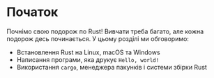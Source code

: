 # Початок

Почнімо свою подорож по Rust! Вивчати треба багато, але кожна подорож десь починається. У цьому розділі ми обговоримо:

* Встановлення Rust на Linux, macOS та Windows
* Написання програми, яка друкує `Hello, world!`
* Використання `cargo`, менеджера пакунків і системи збірки Rust
